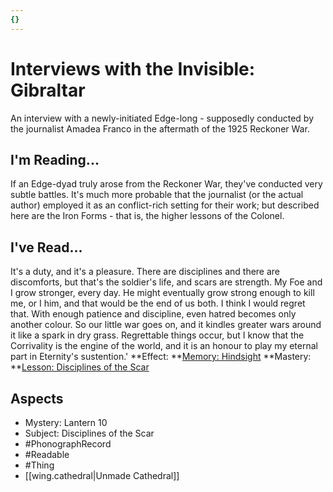 ```yaml
---
{}
---
```

# Interviews with the Invisible: Gibraltar
An interview with a newly-initiated Edge-long - supposedly conducted by the journalist Amadea Franco in the aftermath of the 1925 Reckoner War.
## I'm Reading...
If an Edge-dyad truly arose from the Reckoner War, they've conducted very subtle battles. It's much more probable that the journalist (or the actual author) employed it as an conflict-rich setting for their work; but described here are the Iron Forms - that is, the higher lessons of the Colonel.
## I've Read...
It's a duty, and it's a pleasure. There are disciplines and there are discomforts, but that's the soldier's life, and scars are strength. My Foe and I grow stronger, every day. He might eventually grow strong enough to kill me, or I him, and that would be the end of us both. I think I would regret that. With enough patience and discipline, even hatred becomes only another colour. So our little war goes on, and it kindles greater wars around it like a spark in dry grass. Regrettable things occur, but I know that the Corrivality is the engine of the world, and it is an honour to play my eternal part in Eternity's sustention.'
**Effect: **[Memory: Hindsight](https://uadaf.theevilroot.xyz/rowenarium/element/mem.hindsight)
**Mastery: **[Lesson: Disciplines of the Scar](https://uadaf.theevilroot.xyz/rowenarium/element/x.disciplinesofthescar)
## Aspects
- Mystery: Lantern 10
- Subject: Disciplines of the Scar
- #PhonographRecord
- #Readable
- #Thing
- [[wing.cathedral|Unmade Cathedral]]